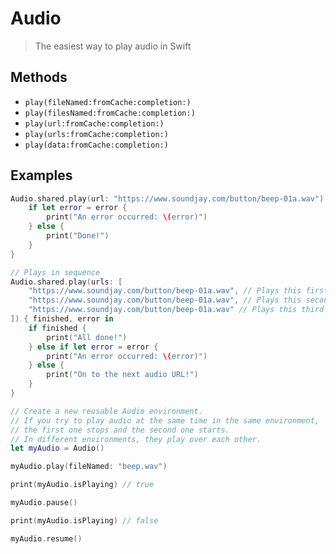 # Audio

> The easiest way to play audio in Swift

## Methods

- `play(fileNamed:fromCache:completion:)`
- `play(filesNamed:fromCache:completion:)`
- `play(url:fromCache:completion:)`
- `play(urls:fromCache:completion:)`
- `play(data:fromCache:completion:)`

## Examples

```swift
Audio.shared.play(url: "https://www.soundjay.com/button/beep-01a.wav") { error in
    if let error = error {
        print("An error occurred: \(error)")
    } else {
        print("Done!")
    }
}
```

```swift
// Plays in sequence
Audio.shared.play(urls: [
    "https://www.soundjay.com/button/beep-01a.wav", // Plays this first
    "https://www.soundjay.com/button/beep-01a.wav", // Plays this second
    "https://www.soundjay.com/button/beep-01a.wav" // Plays this third
]) { finished, error in
    if finished {
        print("All done!")
    } else if let error = error {
        print("An error occurred: \(error)")
    } else {
        print("On to the next audio URL!")
    }
}
```

```swift
// Create a new reusable Audio environment.
// If you try to play audio at the same time in the same environment,
// the first one stops and the second one starts.
// In different environments, they play over each other.
let myAudio = Audio()

myAudio.play(fileNamed: "beep.wav")

print(myAudio.isPlaying) // true

myAudio.pause()

print(myAudio.isPlaying) // false

myAudio.resume()
```
